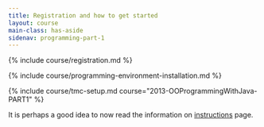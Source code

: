 ```yaml
---
title: Registration and how to get started
layout: course
main-class: has-aside
sidenav: programming-part-1
---
```

{% include course/registration.md %}

{% include course/programming-environment-installation.md %}

{% include course/tmc-setup.md course="2013-OOProgrammingWithJava-PART1" %}

It is perhaps a good idea to now read the information on [instructions](instructions.html) page.